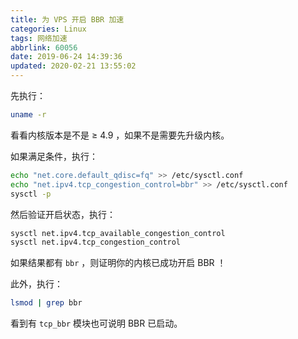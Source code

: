 ```yaml
---
title: 为 VPS 开启 BBR 加速
categories: Linux
tags: 网络加速
abbrlink: 60056
date: 2019-06-24 14:39:36
updated: 2020-02-21 13:55:02
---
```

先执行：

```bash
uname -r
```

看看内核版本是不是 ≥ 4.9 ，如果不是需要先升级内核。

如果满足条件，执行：

```bash
echo "net.core.default_qdisc=fq" >> /etc/sysctl.conf
echo "net.ipv4.tcp_congestion_control=bbr" >> /etc/sysctl.conf
sysctl -p
```

然后验证开启状态，执行：

```bash
sysctl net.ipv4.tcp_available_congestion_control
sysctl net.ipv4.tcp_congestion_control
```

如果结果都有 `bbr` ，则证明你的内核已成功开启 BBR ！

此外，执行：

```bash
lsmod | grep bbr
```

看到有 `tcp_bbr` 模块也可说明 BBR 已启动。
